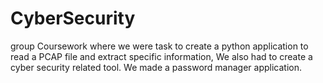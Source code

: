 # CyberSecurity
group Coursework where we were task to create a python application to read a PCAP file and extract specific information, We also had to create a cyber security related tool. We made a password manager application.
